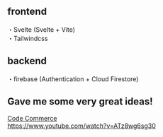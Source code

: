 ## frontend

・Svelte (Svelte + Vite)  
・Tailwindcss

## backend

・firebase (Authentication + Cloud Firestore)

## Gave me some very great ideas!

[Code Commerce](https://www.youtube.com/channel/UCmT9TwcIb_yAe7-Uqhn3fBA)  
https://www.youtube.com/watch?v=ATz8wg6sg30
